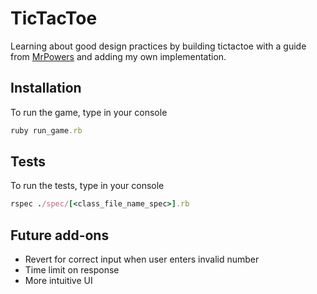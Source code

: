 # TicTacToe

Learning about good design practices by building tictactoe with a guide from [MrPowers](https://github.com/MrPowers/tic_tac_toe) and adding my own implementation.

## Installation

To run the game, type in your console 

```ruby
ruby run_game.rb
```

## Tests

To run the tests, type in your console

```ruby
rspec ./spec/[<class_file_name_spec>].rb
```

## Future add-ons

* Revert for correct input when user enters invalid number
* Time limit on response
* More intuitive UI

